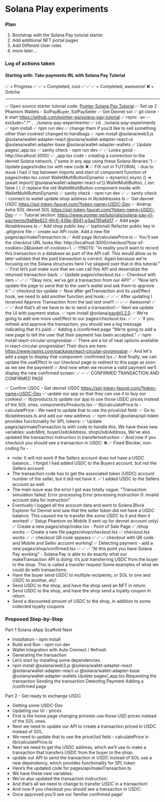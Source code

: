 # Solana Play experiments

### Plan

1. Bootstrap with the Solana Pay tutorial starter.
2. Add additional NFT portal pages
3. Add Different User roles
4. more later....

### Log of actions taken

#### Starting with: Take payments IRL with Solana Pay Tutorial

✅ = Progress
✅ ✅ = Completed, cool
✅ ✅ ✅ = Completed, awesome!
❌ = Gotcha

-----

✅ Open source starter tutorial code: [Pointer Solana Pay Tutorial](pointer.gg/tutorials/solana-pay-irl-payments)
✅ Set up 2 Phantom Wallets - SolPayBuyer, SolPaySeller
✅ Get Devnet sol
✅ git clone -b start https://github.com/pointer-gg/solana-pay-tutorial
✅ rsync -av --exclude=".*" . ../solana-pay-experiments/
✅ cd ../solana-pay-experiments
✅ npm install
✅ npm run dev
✅ change them if you’d like to sell something other than cookies! changed to handbags
✅ npm install @solana/web3.js @solana/wallet-adapter-react @solana/wallet-adapter-react-ui @solana/wallet-adapter-base @solana/wallet-adapter-wallets
✅ Update pages/_app.tsx
✅ sanity check - npm run dev
✅ ✅ Looks good - http://localhost:3000/
✅ _app.tsx code - creating a connection to the devnet Solana network. ("same in any app using these Solana libraries.")
✅ Update pages/index.tsx with new code
❌ ✅ FIX not in TUTORIAL - due to issue I had 
// top between imports and start of component function of pages/index.tsx
const WalletMultiButtonDynamic = dynamic(
  async () =>
    (await import('@solana/wallet-adapter-react-ui')).WalletMultiButton,
  { ssr: false }
)
// replace the old WalletMultiButton component inside with WalletMultiButtonDynamic
✅ sanity check - npm run dev
✅ ✅  sanity check - connect to wallet
update shop address in lib/addresses.ts
✅ Get devnet USDC https://spl-token-faucet.com/?token-name=USDC-Dev
✅ Airdrop extra SOL devnet SOL https://spl-token-faucet.com/?token-name=USDC-Dev
✅ ✅  Tutorial section: https://www.pointer.gg/tutorials/solana-pay-irl-payments/9a68e822-6fc6-439e-8941-e3ad78fa6d17
✅ Add page lib/addresses.ts
✅ Add shop public key
✅ (optional) Refactor public key in .gitignore file
✅ create our API route. Add a new file pages/api/makeTransaction.ts
✅ Add page lib/calculatePrice.ts
✅ You’ll see the checkout URL looks like: http://localhost:3000/checkout?box-of-cookies=2&basket-of-cookies=1. 
✅ !!!NOTE: "In reality you’d want to record this transaction in a database as part of the API call. This would allow us to later validate that the paid transaction is correct. Again because we’re focusing on the Solana structures here I’ve skipped over that in this tutorial."
✅ First let’s just make sure that we can call this API and deserialize the returned transaction back.
✅ Update pages/checkout.tsx
✅ Checkout with item
✅ ✅ ✅ "Okay nice, we’ve got a transaction from our API!"
✅ "Now let’s update the page to send that to the user’s wallet and ask them to approve it."
✅ checkout.tsx update
✅ Now after getTransaction and its useEffect hook, we need to add another function and hook:
✅ ✅ ✅ After updating I received Approve Transaction from the last test one!!! ✅ ✅ ✅ Awesome!
✅ ✅ ✅ And that’s all we have to do to send a transaction!
✅ Next we update the UI with payment status.
✅ npm install @solana/pay@0.2.0
✅ We’re going to add one more useEffect to our pages/checkout.tsx:
✅ ✅ ✅  If you refresh and approve the transaction, you should see a log message indicating that it’s paid:
✅ Adding a /confirmed page "We’re going to add a new page to tell the user that their payment has been accepted."
✅ npm install react-circular-progressbar
✅ There are a lot of neat options available in react-circular-progressbar! Their docs are here: https://www.npmjs.com/package/react-circular-progressbar
✅ And let's add a page to display that component: confirmed.tsx
✅ And finally, we can update the useEffect in our checkout page to redirect to this page as soon as we see the payment!
✅ And now when we receive a valid payment we’ll display the new confirmed screen:
✅ ✅ ✅ CONFIRMED TRANSACTION AND CONFIRMED PAGE

✅ Confirm USDC - Get devnet USDC https://spl-token-faucet.com/?token-name=USDC-Dev
✅ update our app so that they can use it to buy our cookies!
✅ lib/products.ts update our app to use those USDC prices instead of the SOL ones.
components/Products.tsx 
✅ lib/calculatePrice.ts - calculatePrice -  We need to update that to use the priceUsd field:
✅ Go to lib/addresses.ts and add our new address:
✅ npm install @solana/spl-token provides functionality for SPL tokens:
✅ Update pages/api/makeTransaction.ts with code to handle this, We have these new variables: usdcMint, buyerUsdcAddress, shopUsdcAddress, We’ve also updated the transaction instruction in transferInstruction
✅ And now if you checkout you should see a transaction in USDC:
❌ ✅ Fixed Blocker, non-coding fix  - 
   * note: It will not work if the Sellers account does not have a USDC balance... I forgot I had added USDC to the Buyers account, but not the Sellers account. 
   * The transaction code has to get the associated token (USDC) account number of the seller, but it did not have it. 
   ✅ I added USDC to the Sellers account as well. 
   * The main issue was the error I got was totally vague: "Transaction simulation failed: Error processing Error processing Instruction 0: invalid account data for instruction"
   * Eventually I logged all the account data and went to Solana Block Explorer for Devnet and saw that the seller token did not have a USDC balance. This caused me to transfer the some USDC to it and then it worked!
✅ Setup Phantom on Mobile (I sent up for devnet account only)
✅ Create a new pages/shop/index.tsx - Point of Sale Page
✅ /shop works
✅ Create a new file pages/shop/checkout.tsx 
✅ checkout.tsx works
✅ ✅ checkout QR code appears
✅ ✅ ✅ checkout with QR code and Mobile and Seller accuont working! 
✅ Detecting payment - add a new pages/shop/confirmed.tsx
✅ ✅ ✅ "At this point you have Solana Pay working" -  Solana Pay is able to do exactly what our makeTransaction API is doing: it’s just transferring USDC from the buyer to the shop. This is called a transfer request
Some examples of what we could do with transactions:
* Have the buyer send USDC to multiple recipients, or SOL to one and USDC to another, etc!
* Send USDC to the shop, and have the shop send an NFT in return
* Send USDC to the shop, and have the shop send a loyalty coupon in return
* Send a discounted amount of USDC to the shop, in addition to some collected loyalty coupons


### Proposed Step-by-Step

Part 1 Solana dApp Scaffold Next
* Installation - npm install
* Build and Run - npm run dev
* Wallet Integration with Auto Connect / Refresh
* Generating the transaction
* Let’s start by installing some dependencies.
* npm install @solana/web3.js @solana/wallet-adapter-react @solana/wallet-adapter-react-ui @solana/wallet-adapter-base @solana/wallet-adapter-wallets
Update pages/_app.tsx 
Requesting the transaction
Sending the transaction
Detecting Payment
Adding a /confirmed page



Part 2 - Get ready to exchange USDC
* Getting some USDC-Dev
* Updating our UI - prices
* First is the home page changing pricesto use those USD prices instead of the SOL ones.
* Next we need to update our API to create a transaction priced in USDC instead of SOL.
* We need to update that to use the priceUsd field - calculatePrice in lib/calculatePrice.ts
* Next we need to get the USDC address, which we’ll use to make a transaction that transfers USDC from the buyer to the shop.
* update our API to send the transaction in USDC instead of SOL use a new dependency, which provides functionality for SPL token
* Here’s the updated code for pages/api/makeTransaction.ts
* We have these new variables:
* We’ve also updated the transaction instruction:
* And that’s all we need to change to transfer USDC in a transaction!
* And now if you checkout you should see a transaction in USDC:
* Once approved you’ll see our familiar confirmed page!



